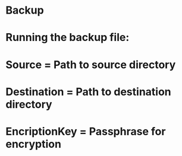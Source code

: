 # Backup
# Running the backup file:
# Source = Path to source directory
# Destination = Path to destination directory
# EncriptionKey = Passphrase for encryption
